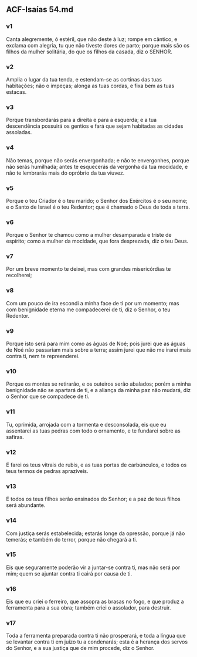 ## ACF-Isaías 54.md
### v1
 Canta alegremente, ó estéril, que não deste à luz; rompe em cântico, e exclama com alegria, tu que não tiveste dores de parto; porque mais são os filhos da mulher solitária, do que os filhos da casada, diz o SENHOR.
### v2
 Amplia o lugar da tua tenda, e estendam-se as cortinas das tuas habitações; não o impeças; alonga as tuas cordas, e fixa bem as tuas estacas.
### v3
 Porque transbordarás para a direita e para a esquerda; e a tua descendência possuirá os gentios e fará que sejam habitadas as cidades assoladas.
### v4
 Não temas, porque não serás envergonhada; e não te envergonhes, porque não serás humilhada; antes te esquecerás da vergonha da tua mocidade, e não te lembrarás mais do opróbrio da tua viuvez.
### v5
 Porque o teu Criador é o teu marido; o Senhor dos Exércitos é o seu nome; e o Santo de Israel é o teu Redentor; que é chamado o Deus de toda a terra.
### v6
 Porque o Senhor te chamou como a mulher desamparada e triste de espírito; como a mulher da mocidade, que fora desprezada, diz o teu Deus.
### v7
 Por um breve momento te deixei, mas com grandes misericórdias te recolherei;
### v8
 Com um pouco de ira escondi a minha face de ti por um momento; mas com benignidade eterna me compadecerei de ti, diz o Senhor, o teu Redentor.
### v9
 Porque isto será para mim como as águas de Noé; pois jurei que as águas de Noé não passariam mais sobre a terra; assim jurei que não me irarei mais contra ti, nem te repreenderei.
### v10
 Porque os montes se retirarão, e os outeiros serão abalados; porém a minha benignidade não se apartará de ti, e a aliança da minha paz não mudará, diz o Senhor que se compadece de ti.
### v11
 Tu, oprimida, arrojada com a tormenta e desconsolada, eis que eu assentarei as tuas pedras com todo o ornamento, e te fundarei sobre as safiras.
### v12
 E farei os teus vitrais de rubis, e as tuas portas de carbúnculos, e todos os teus termos de pedras aprazíveis.
### v13
 E todos os teus filhos serão ensinados do Senhor; e a paz de teus filhos será abundante.
### v14
 Com justiça serás estabelecida; estarás longe da opressão, porque já não temerás; e também do terror, porque não chegará a ti.
### v15
 Eis que seguramente poderão vir a juntar-se contra ti, mas não será por mim; quem se ajuntar contra ti cairá por causa de ti.
### v16
 Eis que eu criei o ferreiro, que assopra as brasas no fogo, e que produz a ferramenta para a sua obra; também criei o assolador, para destruir.
### v17
 Toda a ferramenta preparada contra ti não prosperará, e toda a língua que se levantar contra ti em juízo tu a condenarás; esta é a herança dos servos do Senhor, e a sua justiça que de mim procede, diz o Senhor.
